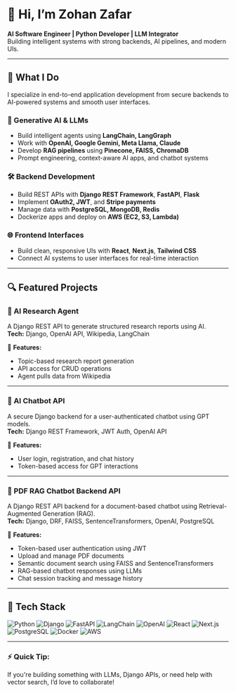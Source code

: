 # 👋 Hi, I’m Zohan Zafar

**AI Software Engineer | Python Developer | LLM Integrator**  
Building intelligent systems with strong backends, AI pipelines, and modern UIs.

---

## 🚀 What I Do

I specialize in end-to-end application development from secure backends to AI-powered systems and smooth user interfaces.

### 🧠 Generative AI & LLMs
- Build intelligent agents using **LangChain, LangGraph**
- Work with **OpenAI, Google Gemini, Meta Llama, Claude**
- Develop **RAG pipelines** using **Pinecone, FAISS, ChromaDB**
- Prompt engineering, context-aware AI apps, and chatbot systems

### 🛠️ Backend Development
- Build REST APIs with **Django REST Framework**, **FastAPI**, **Flask**
- Implement **OAuth2, JWT**, and **Stripe payments**
- Manage data with **PostgreSQL, MongoDB, Redis**
- Dockerize apps and deploy on **AWS (EC2, S3, Lambda)**

### 🌐 Frontend Interfaces
- Build clean, responsive UIs with **React**, **Next.js**, **Tailwind CSS**
- Connect AI systems to user interfaces for real-time interaction

---

## 🔍 Featured Projects

### 📘 AI Research Agent
A Django REST API to generate structured research reports using AI.  
**Tech:** Django, OpenAI API, Wikipedia, LangChain  

📎 **Features:**
- Topic-based research report generation  
- API access for CRUD operations  
- Agent pulls data from Wikipedia

---

### 💬 AI Chatbot API
A secure Django backend for a user-authenticated chatbot using GPT models.  
**Tech:** Django REST Framework, JWT Auth, OpenAI API  

📎 **Features:**
- User login, registration, and chat history  
- Token-based access for GPT interactions  

---

### 📄 PDF RAG Chatbot Backend API
A Django REST API backend for a document-based chatbot using Retrieval-Augmented Generation (RAG).  
**Tech:** Django, DRF, FAISS, SentenceTransformers, OpenAI, PostgreSQL  

📎 **Features:**
- Token-based user authentication using JWT  
- Upload and manage PDF documents  
- Semantic document search using FAISS and SentenceTransformers  
- RAG-based chatbot responses using LLMs  
- Chat session tracking and message history  

---

## 🧰 Tech Stack

![Python](https://img.shields.io/badge/-Python-3776AB?logo=python&logoColor=white)
![Django](https://img.shields.io/badge/-Django-092E20?logo=django&logoColor=white)
![FastAPI](https://img.shields.io/badge/-FastAPI-009688?logo=fastapi&logoColor=white)
![LangChain](https://img.shields.io/badge/-LangChain-000000?logo=LangChain&logoColor=white)
![OpenAI](https://img.shields.io/badge/-OpenAI-412991?logo=openai&logoColor=white)
![React](https://img.shields.io/badge/-React-61DAFB?logo=react&logoColor=black)
![Next.js](https://img.shields.io/badge/-Next.js-000000?logo=next.js&logoColor=white)
![PostgreSQL](https://img.shields.io/badge/-PostgreSQL-336791?logo=postgresql&logoColor=white)
![Docker](https://img.shields.io/badge/-Docker-2496ED?logo=docker&logoColor=white)
![AWS](https://img.shields.io/badge/-AWS-232F3E?logo=amazon-aws&logoColor=white)

---

### ⚡ Quick Tip:
If you're building something with LLMs, Django APIs, or need help with vector search, I’d love to collaborate!

